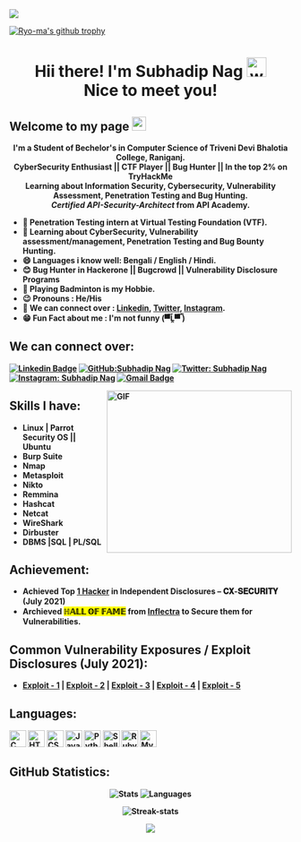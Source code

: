 <img src="https://emojis.slackmojis.com/emojis/images/1620889951/38625/welcome.gif?1620889951" style="max-width:100%;">

[![Ryo-ma's github trophy](https://github-profile-trophy.vercel.app/?username=SubhadipNag&row=1)](https://github.com/ryo-ma/github-profile-trophy)
<h1 align="center">Hii there! I'm Subhadip Nag <img alt="wave" src="https://emojis.slackmojis.com/emojis/images/1626363216/47507/pepe-hacker.gif?1626363216" width="35"> <br> Nice to meet you!</h1>

## Welcome to my page <img src="https://emojis.slackmojis.com/emojis/images/1497901371/2453/alert.gif?1497901371" width="25">

<strong><p align="center">I'm a Student of Bechelor's in Computer Science of Triveni Devi Bhalotia College, Raniganj. <br>CyberSecurity Enthusiast || CTF Player || Bug Hunter || In the top 2% on TryHackMe <br>Learning about <b>Information Security, Cybersecurity, Vulnerability Assessment, Penetration Testing and Bug Hunting.<br><i>Certified API-Security-Architect</i> from API Academy.</p></strong>

<!--<p align="center"><img src="https://i.ibb.co/k0qw63R/Try-Hack-Me-Subhadip-Nag.png" alt="TryHackMe-Subhadip-Nag" border="0"></p>-->

  
  - 🔭 Penetration Testing intern at Virtual Testing Foundation (VTF).
  - 🌱 Learning about CyberSecurity, Vulnerability assessment/management, Penetration Testing and Bug Bounty Hunting.
  - 😄 Languages i know well: Bengali / English / Hindi.
  - 😊 Bug Hunter in Hackerone || Bugcrowd || Vulnerability Disclosure Programs 
  - 🏸 Playing Badminton is my Hobbie.
  - 😉 Pronouns : He/His
  - 🤔 We can connect over : <a href="https://www.linkedin.com/in/subhadip-nag-09/">Linkedin</a>, <a href="https://twitter.com/mrl0s3r_09">Twitter</a>, <a href="https://www.instagram.com/subhadip_nag_09/">Instagram</a>.
  - 😁 Fun Fact about me : I'm not funny (▀̿Ĺ̯▀̿ ̿)
  
<!-- Social Media setion-->
## We can connect over: 
[![Linkedin Badge](https://img.shields.io/badge/LinkedIn-0077B5?style=for-the-badge&logo=linkedin&logoColor=white&link=https://www.linkedin.com/in/subhadip-nag-09/)](https://www.linkedin.com/in/subhadip-nag-09/)
[![GitHub:Subhadip Nag](https://img.shields.io/badge/GitHub-100000?style=for-the-badge&logo=github&logoColor=white)](https://github.com/SubhadipNag)
[![Twitter: Subhadip Nag](https://img.shields.io/badge/Twitter-1DA1F2?style=for-the-badge&logo=twitter&logoColor=white)](https://twitter.com/mrl0s3r_09)
[![Instagram: Subhadip Nag](https://img.shields.io/badge/Instagram-E4405F?style=for-the-badge&logo=instagram&logoColor=white)](https://www.instagram.com/subhadip_nag_09/)
[![Gmail Badge](https://img.shields.io/badge/Gmail-D14836?style=for-the-badge&logo=gmail&logoColor=white)](mailto:infernotez0@gmail.com)

<!-- --------->
   <img alt="GIF" src="https://media0.giphy.com/media/f3iwJFOVOwuy7K6FFw/giphy.gif?cid=790b7611d3775f9436edbffca9aed4e3686ab3873a313e5e&rid=giphy.gif&ct=g" style="max-width:100%;" width="330" height="290" align="right">

<!-- Skils section-->
## Skills I have:                
* Linux | Parrot Security OS || Ubuntu 
* Burp Suite                  
* Nmap
* Metasploit
* Nikto
* Remmina
* Hashcat
* Netcat
* WireShark
* Dirbuster
* DBMS |SQL | PL/SQL 

<!-- Achievement section----->
## Achievement:
 * Achieved Top <a href="https://ibb.co/hVd4K7R">1 Hacker</a> in Independent Disclosures – 𝐂𝐗-𝐒𝐄𝐂𝐔𝐑𝐈𝐓𝐘 (July 2021)
 * Archieved <mark class="marking">ℍ𝔸𝕃𝕃 𝕆𝔽 𝔽𝔸𝕄𝔼</mark> from <a href="https://www.inflectra.com/Company/Responsible-Disclosure.aspx">Inflectra</a> to Secure them for Vulnerabilities.

## Common Vulnerability Exposures / Exploit Disclosures (July 2021):
   * <a href="https://www.exploit-db.com/exploits/50089">Exploit - 1</a>  |  <a href="https://www.exploit-db.com/exploits/50112">Exploit - 2</a> |  <a href="https://www.exploit-db.com/exploits/50117">Exploit - 3</a> | <a href="https://cxsecurity.com/issue/WLB-2021070091">Exploit - 4</a> | <a href="https://www.exploit-db.com/exploits/50121">Exploit - 5</a>

<!-- Languages and tools section-->
## Languages:
<img alt="C" src="https://img.shields.io/badge/C-00599C?style=for-the-badge&logo=c&logoColor=white" height="30"> <img alt="HTML5" src="https://img.shields.io/badge/html5%20-%23E34F26.svg?&style=for-the-badge&logo=html5&logoColor=white" height="30"> <img alt="CSS3" src="https://img.shields.io/badge/css3%20-%231572B6.svg?&style=for-the-badge&logo=css3&logoColor=white" height="30"> <img alt="Javascript" src="https://img.shields.io/badge/-Javascript-000?style=for-the-badge&logo=javascript" height="30"> <img alt="Python" src="https://img.shields.io/badge/Python-FFD43B?style=for-the-badge&logo=python&logoColor=darkgreen" height="30"> <img alt="Shell" src="https://img.shields.io/badge/Shell_Script-121011?style=for-the-badge&logo=gnu-bash&logoColor=white" height="30"> <img alt="Ruby" src="https://img.shields.io/badge/Ruby-CC342D?style=for-the-badge&logo=ruby&logoColor=white" height="30"> <img alt="MySQL" src="https://img.shields.io/badge/MySQL-00000F?style=for-the-badge&logo=mysql&logoColor=white" height="30"> 

<!-- Repository's stats section-->

## GitHub Statistics:
<p align="center"><img alt="Stats"src="https://github-readme-stats.vercel.app/api?username=SubhadipNag&show_icons=true&count_private=true&theme=tokyonight">
<img alt="Languages"src="https://github-readme-stats.vercel.app/api/top-langs/?username=SubhadipNag&show_icons=true&count_private=true&theme=dark"></p>
<p align="center"><img alt="Streak-stats"src="https://github-readme-streak-stats.herokuapp.com/?user=SubhadipNag&show_icons=true&count_private=true&theme=tokyonight"></p>


<p align='center'>
  <img align='center' src="https://visitor-badge.glitch.me/badge?page_id=SubhadipNag.visitor-badge">
<p/>


